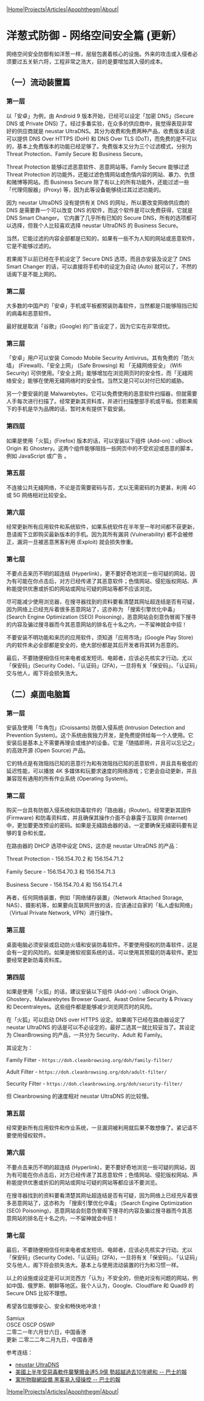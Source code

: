 |[Home](/README.md)|[Projects](/projects.md)|[Articles](/articles.md)|[Apophthegm](/apophthegm.md)|[About](/about.md)|

# 洋葱式防御 - 网络空间安全篇 (更新）

网络空间安全防御有如洋葱一样，层层包裹着核心的设施。外来的攻击或入侵者必须要过五关斩六将，工程非常之浩大，目的是要增加其入侵的成本。

## （一）流动装置篇

### 第一层

以「安卓」为例，由 Android 9 版本开始，已经可以设定「加密 DNS」(Secure DNS 或 Private DNS) 了。经过多番实验，在众多的供应商中，我觉得表现非常好的供应商就是 neustar UltraDNS。其分为收费和免费两种产品，收费版本话说可以提供 DNS Over HTTPS (DoH) 和 DNS Over TLS (DoT)，而免费的是不可以的，基本上免费版本的功能已经足够了。免费版本又分为三个过滤模式，分别为 Threat Protection、Family Secure 和 Business Secure。

Threat Protection 能够过滤恶意软件、恶意网站等。Family Secure 能够过滤 Threat Protection 的功能外，还能过滤色情网站或色情内容的网站、暴力、仇恨和赌博等网站。而 Business Secure 除了有以上的所有功能外，还能过滤一些「代理伺服器」(Proxy) 等，因为此等设备能够绕过其过滤功能的。

因为 neustar UltraDNS 没有提供有关 DNS 的网址，所以要改变网络供应商的 DNS 是需要靠一个可以改变 DNS 的软件，而这个软件是可以免费获得，它就是 DNS Smart Changer。  它内置了几乎所有已知的 Secure DNS，所有的选项都可以选择，但我个人比较喜欢选择 neustar UltraDNS 的 Business Secure。

当然，它能过滤的内容全部都是已知的，如果有一些不为人知的网站或恶意软件，它是不能够过滤的。

若果阁下以前已经在手机设定了 Secure DNS 选项，而且亦安装及设定了 DNS Smart Changer 的话，可以直接将手机中的设定为自动 (Auto) 就可以了，不然的话阁下是不能上网的。

### 第二层

大多数的中国产的「安卓」手机或平板都预装防毒软件，当然都是只能够阻挡已知的病毒和恶意软件。

最好就是取消「谷歌」(Google) 的广告设定了，因为它实在非常烦忧。

### 第三层

「安卓」用户可以安装 Comodo Mobile Security Antivirus。其有免费的「防火墙」 (Firewall)、「安全上网」 (Safe Browsing) 和 「无綫网络安全」 (Wifi Security) 可供使用。「安全上网」能够增加在浏览网页时的安全性，而「无綫网络安全」能够在使用无綫网络时的安全性。当然又是只可以对付已知的威胁。

另一个要安装的是 Malwarebytes，它可以免费使用的恶意软件扫描器，但就需要人手每次进行扫描了。经常更新其资料库，并进行扫描整部手机或平板。但若果阁下的手机是华为品牌的话，暂时未有提供下载安装。

### 第四层

如果是使用「火狐」(Firefox) 版本的话，可以安装以下组件 (Add-on)：uBlock Origin 和 Ghostery。这两个组件能够阻挡一些网页中的不受欢迎或恶意的脚本，例如  JavaScript 或广告 。

### 第五层

不连接公共无綫网络，不论是否需要密码与否，尤以无需密码的为更甚，利用 4G 或 5G 网络相对比较安全。

### 第六层

经常更新所有应用软件和系统软件，如果系统软件在半年至一年时间都不获更新，恳请阁下立即购买最新版本的手机。因为其所有漏洞 (Vulnerability) 都不会被修正，漏洞一旦被恶意黑客利用 (Exploit) 就会损失惨重。

### 第七层

不要点击来历不明的超连结 (Hyperlink)，更不要好奇地浏览一些可疑的网站，因为有可能在你点击后，对方已经传递了其恶意软件；色情网站、侵犯版权网站、声称能提供优惠或折扣的网站或网址可疑的网站等都不应该浏览。

尽可能减少使用浏览器，在搜寻器找到的资料要看清楚其网址超连结是否有可疑，因为网络上已经充斥着很多恶意网站了，这亦称为 「搜索引擎优化中毒」 (Search Engine Optimization (SEO) Poisoning)，恶意网站会刻意伪冒阁下搜寻的内容及骗过搜寻器而今其恶意网站的排名在十名之内，一不留神就会中招！

不要安装不明功能和来历的应用软件，须知道「应用市场」(Google Play Store) 内的软件未必全部都是安全的，绝大部份都是其后开发者将其转为恶意的。

最后，不要随便相信任何来电者或发短讯、电邮者，应该必先核实才行动。尤以「保安码」(Security Code)、「认证码」(2FA)，一旦将有关「保安码」、「认证码」交与他人，阁下将会损失浩大。

## （二）桌面电脑篇

### 第一层

安装及使用「牛角包」(Croissants) 防御入侵系统 (Intrusion Detection and Prevention System)。这个系统由我独力开发，是免费提供给每一个人使用。它安装后是基本上不需要再理会或维护的设备。它是「随插即用，并且可以忘记之」的高效开源 (Open Source) 产品。

它的特点是有效阻挡已知的恶意行为和有效阻挡已知的恶意软件，并且具有极低的延迟性能，可以播放 4K 多媒体和玩要求速度的网络游戏；它更会自动更新，并且兼容现有通用的所有作业系统 (Operating System)。

### 第二层

购买一台具有防御入侵系统和防毒软件的「路由器」(Router)。经常更新其固件 (Firmware) 和防毒资料库，并且确保其操作介面不会暴露于互联网 (Internet) 中，更加要更改预设的密码。如果是无綫路由器的话，一定要确保无綫密码要有足够的复杂和长度。

在路由器的 DHCP 选项中设定 DNS，这亦是 neustar UltraDNS 的产品：

Threat Protection - 156.154.70.2 和 156.154.71.2

Family Secure - 156.154.70.3 和 156.154.71.3

Business Secure - 156.154.70.4 和 156.154.71.4

再者，任何网络装置，例如「网络储存装置」（Network Attached Storage, NAS）、摄影机等，如果要向互联网开放的话，应该通过自家的「私人虚拟网络」（Virtual Private Network, VPN）进行操作。

### 第三层

桌面电脑必须安装或启动防火墙和安装防毒软件。不要使用侵权的防毒软件，这是会有一定的风险的。如果是微软视窗系统的话，可以使用其预载的防毒软件。更加要经常更新防毒资料库。

### 第四层

如果是使用「火狐」的话，建议安装以下组件 (Add-on)：uBlock Origin、Ghostery、Malwarebytes Browser Guard、Avast Online Security & Privacy 和 Decentraleyes。这些组件都是能够减少浏览网页时的风险。

在「火狐」可以启动 DNS over HTTPS 设定。如果阁下已经在路由器设定了 neustar UltraDNS 的话是可以不必设定的，最好二选其一就比较妥当了。其设定为 CleanBrowsing 的产品，一共分为 Security、Adult 和 Family。

其设定为：

Family Filter - ```https://doh.cleanbrowsing.org/doh/family-filter/```

Adult Filter - ```https://doh.cleanbrowsing.org/doh/adult-filter/```

Security Filter - ```https://doh.cleanbrowsing.org/doh/security-filter/```

但 Cleanbrowsing 的速度相对 neustar UltraDNS 的比较慢。

### 第五层

经常更新所有应用软件和作业系统，一旦漏洞被利用就后果不敢想像了。紧记请不要使用侵权软件。

### 第六层

不要点击来历不明的超连结 (Hyperlink)，更不要好奇地浏览一些可疑的网站，因为有可能在你点击后，对方已经传递了其恶意软件；色情网站、侵犯版权网站、声称能提供优惠或折扣的网站或网址可疑的网站等都应该不要浏览。

在搜寻器找到的资料要看清楚其网址超连结是否有可疑，因为网络上已经充斥着很多恶意网站了，这亦称为 「搜索引擎优化中毒」 (Search Engine Optimization (SEO) Poisoning)，恶意网站会刻意伪冒阁下搜寻的内容及骗过搜寻器而今其恶意网站的排名在十名之内，一不留神就会中招！

### 第七层

最后，不要随便相信任何来电者或发短讯、电邮者，应该必先核实才行动。尤以「保安码」(Security Code)、「认证码」(2FA)，一旦将有关「保安码」、「认证码」交与他人，阁下将会损失浩大。基本上与使用流动装置的行为和习惯一样。

以上的设施或设定是可以浏览西方「认为」不安全的，但绝对没有问题的网站，例如中国、俄罗斯、朝鲜等地区。我个人认为，Google、Cloudflare 和 Quad9 的 Secure DNS 比较不理想。

希望各位能够安心、安全和畅快地冲浪！

Samiux  
OSCE  OSCP  OSWP  
二零二一年六月廿六日，中国香港  
更新 二零二二年二月九日，中国香港 

参考连结：
- [neustar UltraDNS](https://www.publicdns.neustar)  
- [美國上半年受惡毒軟件襲擊贖金達5.9億 勢超越過去10年總和 -- 巴士的報](https://www.bastillepost.com/hongkong/article/9433867-%e7%be%8e%e5%9c%8b%e4%b8%8a%e5%8d%8a%e5%b9%b4%e5%8f%97%e6%83%a1%e6%af%92%e8%bb%9f%e4%bb%b6%e8%a5%b2%e6%93%8a%e8%b4%96%e9%87%91%e9%81%945-9%e5%84%84-%e5%8b%a2%e8%b6%85%e8%b6%8a%e9%81%8e%e5%8e%bb10) 
- [寓所物聯網設備 黑客易入侵操控 -- 巴士的報](https://www.bastillepost.com/hongkong/article/9812829-%e5%af%93%e6%89%80%e7%89%a9%e8%81%af%e7%b6%b2%e8%a8%ad%e5%82%99-%e9%bb%91%e5%ae%a2%e6%98%93%e5%85%a5%e4%be%b5%e6%93%8d%e6%8e%a7) 

|[Home](/README.md)|[Projects](/projects.md)|[Articles](/articles.md)|[Apophthegm](/apophthegm.md)|[About](/about.md)|

